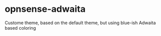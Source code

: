 # opnsense-adwaita
Custome theme, based on the default theme, but using blue-ish Adwaita based coloring
